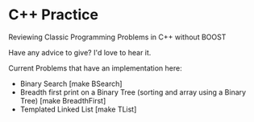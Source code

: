 # C++ Practice
Reviewing Classic Programming Problems in C++ without BOOST

Have any advice to give? I'd love to hear it. 

Current Problems that have an implementation here: 

<ul>
  <li>Binary Search [make BSearch]</li>
  <li>Breadth first print on a Binary Tree (sorting and array using a Binary Tree)  [make BreadthFirst]</li>
  <li>Templated Linked List [make TList]</li>
</ul>
